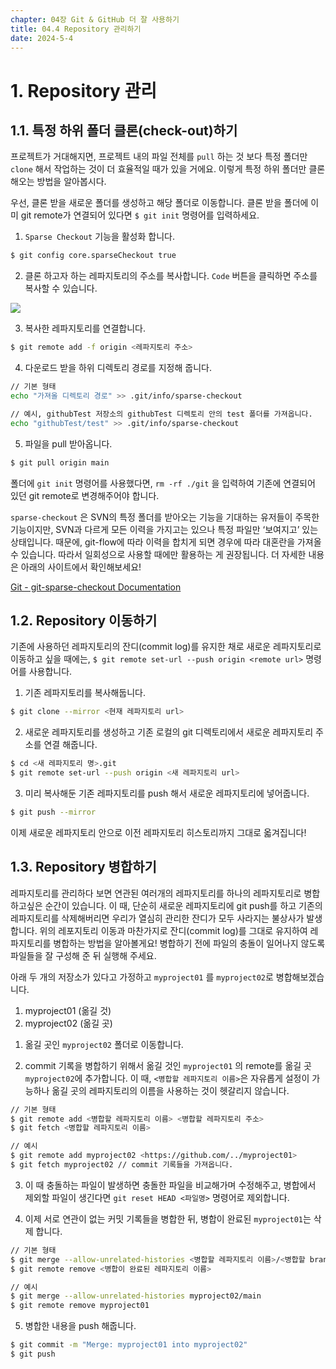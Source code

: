 ```yaml
---
chapter: 04장 Git & GitHub 더 잘 사용하기
title: 04.4 Repository 관리하기
date: 2024-5-4
---
```


# 1. Repository 관리

## 1.1. 특정 하위 폴더 클론(check-out)하기

프로젝트가 거대해지면, 프로젝트 내의 파일 전체를 `pull` 하는 것 보다 특정 폴더만 `clone` 해서 작업하는 것이 더 효율적일 때가 있을 거에요. 이렇게 특정 하위 폴더만 클론 해오는 방법을 알아봅시다.

우선, 클론 받을 새로운 폴더를 생성하고 해당 폴더로 이동합니다. 클론 받을 폴더에 이미 git remote가 연결되어 있다면 `$ git init` 명령어를 입력하세요.

1) `Sparse Checkout` 기능을 활성화 합니다.

```bash
$ git config core.sparseCheckout true
```

2) 클론 하고자 하는 레파지토리의 주소를 복사합니다. `Code` 버튼을 클릭하면 주소를 복사할 수 있습니다.

![](/images/github/chapter04-4-1.jpg)

3) 복사한 레파지토리를 연결합니다.

```bash
$ git remote add -f origin <레파지토리 주소>
```

4) 다운로드 받을 하위 디렉토리 경로를 지정해 줍니다. 

```bash
// 기본 형태
echo "가져올 디렉토리 경로" >> .git/info/sparse-checkout

// 예시, githubTest 저장소의 githubTest 디렉토리 안의 test 폴더를 가져옵니다.
echo "githubTest/test" >> .git/info/sparse-checkout
```

5) 파일을 pull 받아옵니다.

```bash
$ git pull origin main
```

폴더에 `git init` 명령어를 사용했다면, `rm -rf ./git` 을 입력하여 기존에 연결되어 있던 git remote로 변경해주어야 합니다. 

`sparse-checkout` 은 SVN의 특정 폴더를 받아오는 기능을 기대하는 유저들이 주목한 기능이지만, SVN과 다르게 모든 이력을 가지고는 있으나 특정 파일만 ‘보여지고’ 있는 상태입니다. 때문에, git-flow에 따라 이력을 합치게 되면 경우에 따라 대혼란을 가져올 수 있습니다. 따라서 일회성으로 사용할 때에만 활용하는 게 권장됩니다. 더 자세한 내용은 아래의 사이트에서 확인해보세요!

[Git - git-sparse-checkout Documentation](https://www.git-scm.com/docs/git-sparse-checkout)

## 1.2. Repository 이동하기

기존에 사용하던 레파지토리의 잔디(commit log)를 유지한 채로 새로운 레파지토리로 이동하고 싶을 때에는, `$ git remote set-url --push origin <remote url>` 명령어를 사용합니다.

1) 기존 레파지토리를 복사해둡니다.

```bash
$ git clone --mirror <현재 레파지토리 url>
```

2) 새로운 레파지토리를 생성하고 기존 로컬의 git 디렉토리에서 새로운 레파지토리 주소를 연결 해줍니다.

```bash
$ cd <새 레파지토리 명>.git
$ git remote set-url --push origin <새 레파지토리 url>
```

3) 미리 복사해둔 기존 레파지토리를 push 해서 새로운 레파지토리에 넣어줍니다.

```bash
$ git push --mirror
```

이제 새로운 레파지토리 안으로 이전 레파지토리 히스토리까지 그대로 옯겨집니다!

## 1.3. Repository 병합하기

레파지토리를 관리하다 보면 연관된 여러개의 레파지토리를 하나의 레파지토리로 병합 하고싶은 순간이 있습니다. 이 때, 단순히 새로운 레파지토리에 git push를 하고 기존의 레파지토리를 삭제해버리면 우리가 열심히 관리한 잔디가 모두 사라지는 불상사가 발생합니다. 위의 레포지토리 이동과 마찬가지로 잔디(commit log)를 그대로 유지하여 레파지토리를 병합하는 방법을 알아볼게요! 병합하기 전에 파일의 충돌이 일어나지 않도록 파일들을 잘 구성해 준 뒤 실행해 주세요. 

아래 두 개의 저장소가 있다고 가정하고 `myproject01` 를 `myproject02`로 병합해보겠습니다.

1. myproject01 (옮길 것)
2. myproject02 (옮길 곳)

1)  옮길 곳인 `myproject02` 폴더로 이동합니다.

2) commit 기록을 병합하기 위해서 옮길 것인 `myproject01` 의 remote를 옮길 곳 `myproject02`에 추가합니다. 이 때, `<병합할 레파지토리 이름>`은 자유롭게 설정이 가능하나 옮길 곳의 레파지토리의 이름을 사용하는 것이 헷갈리지 않습니다. 

```bash
// 기본 형태
$ git remote add <병합할 레파지토리 이름> <병합할 레파지토리 주소>
$ git fetch <병합할 레파지토리 이름>

// 예시
$ git remote add myproject02 <https://github.com/../myproject01> 
$ git fetch myproject02 // commit 기록들을 가져옵니다.
```

3) 이 때 충돌하는 파일이 발생하면 충돌한 파일을 비교해가며 수정해주고, 병합에서 제외할 파일이 생긴다면 `git reset HEAD <파일명>` 명령어로 제외합니다.

4) 이제 서로 연관이 없는 커밋 기록들을 병합한 뒤, 병합이 완료된 `myproject01`는 삭제 합니다.

```bash
// 기본 형태
$ git merge --allow-unrelated-histories <병합할 레파지토리 이름>/<병합할 branch 이름>
$ git remote remove <병합이 완료된 레파지토리 이름>

// 예시
$ git merge --allow-unrelated-histories myproject02/main
$ git remote remove myproject01
```

5) 병합한 내용을 push 해줍니다.

```bash
$ git commit -m "Merge: myproject01 into myproject02"
$ git push
```